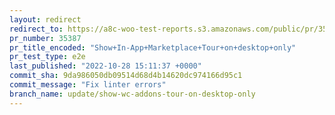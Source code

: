 ```yaml
---
layout: redirect
redirect_to: https://a8c-woo-test-reports.s3.amazonaws.com/public/pr/35387/e2e/index.html
pr_number: 35387
pr_title_encoded: "Show+In-App+Marketplace+Tour+on+desktop+only"
pr_test_type: e2e
last_published: "2022-10-28 15:11:37 +0000"
commit_sha: 9da986050db09514d68d4b14620dc974166d95c1
commit_message: "Fix linter errors"
branch_name: update/show-wc-addons-tour-on-desktop-only
---
```


